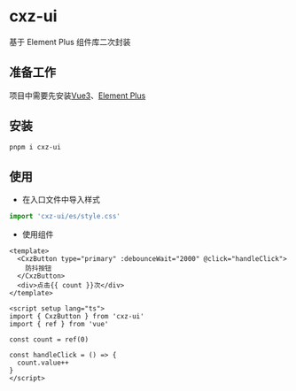 # cxz-ui

基于 Element Plus 组件库二次封装

## 准备工作

项目中需要先安装[Vue3](https://cn.vuejs.org/)、[Element Plus](https://element-plus.org/zh-CN/guide/design.html)

## 安装

```bash
pnpm i cxz-ui
```

## 使用

- 在入口文件中导入样式

```js
import 'cxz-ui/es/style.css'
```

- 使用组件

```vue
<template>
  <CxzButton type="primary" :debounceWait="2000" @click="handleClick">
    防抖按钮
  </CxzButton>
  <div>点击{{ count }}次</div>
</template>

<script setup lang="ts">
import { CxzButton } from 'cxz-ui'
import { ref } from 'vue'

const count = ref(0)

const handleClick = () => {
  count.value++
}
</script>
```
